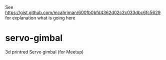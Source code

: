 See https://gist.github.com/mcahriman/600fb0bfd4362d02c2c033dbc6fc5629 for explanation what is going here

# servo-gimbal
3d printred Servo gimbal (for Meetup)
